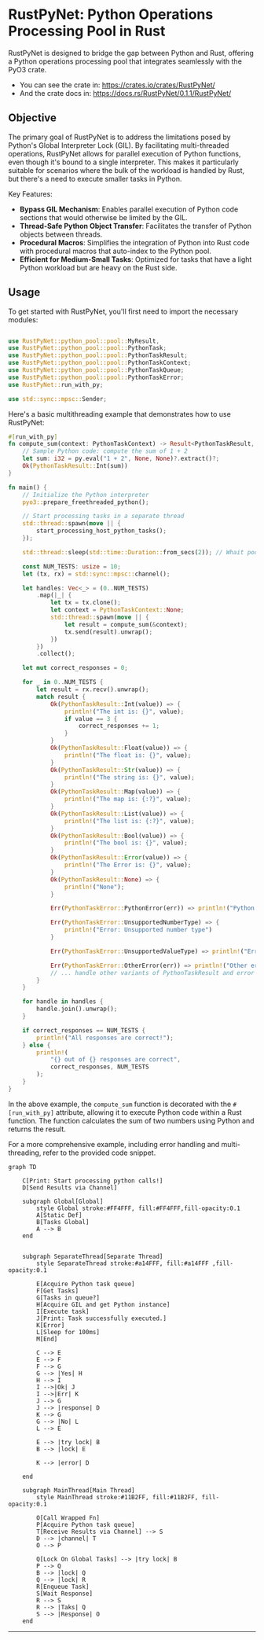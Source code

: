 
# RustPyNet: Python Operations Processing Pool in Rust

RustPyNet is designed to bridge the gap between Python and Rust, offering a Python operations processing pool that integrates seamlessly with the PyO3 crate.

- You can see the crate in: https://crates.io/crates/RustPyNet/
- And the crate docs in: https://docs.rs/RustPyNet/0.1.1/RustPyNet/

## Objective

The primary goal of RustPyNet is to address the limitations posed by Python's Global Interpreter Lock (GIL). By facilitating multi-threaded operations, RustPyNet allows for parallel execution of Python functions, even though it's bound to a single interpreter. This makes it particularly suitable for scenarios where the bulk of the workload is handled by Rust, but there's a need to execute smaller tasks in Python.

Key Features:
- **Bypass GIL Mechanism**: Enables parallel execution of Python code sections that would otherwise be limited by the GIL.
- **Thread-Safe Python Object Transfer**: Facilitates the transfer of Python objects between threads.
- **Procedural Macros**: Simplifies the integration of Python into Rust code with procedural macros that auto-index to the Python pool.
- **Efficient for Medium-Small Tasks**: Optimized for tasks that have a light Python workload but are heavy on the Rust side.

## Usage

To get started with RustPyNet, you'll first need to import the necessary modules:

```rust

use RustPyNet::python_pool::pool::MyResult, 
use RustPyNet::python_pool::pool::PythonTask;
use RustPyNet::python_pool::pool::PythonTaskResult;
use RustPyNet::python_pool::pool::PythonTaskContext; 
use RustPyNet::python_pool::pool::PythonTaskQueue; 
use RustPyNet::python_pool::pool::PythonTaskError;
use RustPyNet::run_with_py;

use std::sync::mpsc::Sender;
```

Here's a basic multithreading example that demonstrates how to use RustPyNet:

```rust
#[run_with_py]
fn compute_sum(context: PythonTaskContext) -> Result<PythonTaskResult, PythonTaskError> {
    // Sample Python code: compute the sum of 1 + 2
    let sum: i32 = py.eval("1 + 2", None, None)?.extract()?;
    Ok(PythonTaskResult::Int(sum))
}

fn main() {
    // Initialize the Python interpreter
    pyo3::prepare_freethreaded_python();

    // Start processing tasks in a separate thread
    std::thread::spawn(move || {
        start_processing_host_python_tasks();
    });

    std::thread::sleep(std::time::Duration::from_secs(2)); // Whait pool initialize!

    const NUM_TESTS: usize = 10;
    let (tx, rx) = std::sync::mpsc::channel();

    let handles: Vec<_> = (0..NUM_TESTS)
        .map(|_| {
            let tx = tx.clone();
            let context = PythonTaskContext::None;
            std::thread::spawn(move || {
                let result = compute_sum(&context);
                tx.send(result).unwrap();
            })
        })
        .collect();

    let mut correct_responses = 0;

    for _ in 0..NUM_TESTS {
        let result = rx.recv().unwrap();
        match result {
            Ok(PythonTaskResult::Int(value)) => {
                println!("The int is: {}", value);
                if value == 3 {
                    correct_responses += 1;
                }
            }
            Ok(PythonTaskResult::Float(value)) => {
                println!("The float is: {}", value);
            }
            Ok(PythonTaskResult::Str(value)) => {
                println!("The string is: {}", value);
            }
            Ok(PythonTaskResult::Map(value)) => {
                println!("The map is: {:?}", value);
            }
            Ok(PythonTaskResult::List(value)) => {
                println!("The list is: {:?}", value);
            }
            Ok(PythonTaskResult::Bool(value)) => {
                println!("The bool is: {}", value);
            }
            Ok(PythonTaskResult::Error(value)) => {
                println!("The Error is: {}", value);
            }
            Ok(PythonTaskResult::None) => {
                println!("None");
            }

            Err(PythonTaskError::PythonError(err)) => println!("Python error: {}", err),

            Err(PythonTaskError::UnsupportedNumberType) => {
                println!("Error: Unsupported number type")
            }

            Err(PythonTaskError::UnsupportedValueType) => println!("Error: Unsupported value type"),

            Err(PythonTaskError::OtherError(err)) => println!("Other error: {}", err),
            // ... handle other variants of PythonTaskResult and error variants ...
        }
    }

    for handle in handles {
        handle.join().unwrap();
    }

    if correct_responses == NUM_TESTS {
        println!("All responses are correct!");
    } else {
        println!(
            "{} out of {} responses are correct",
            correct_responses, NUM_TESTS
        );
    }
}
```

In the above example, the `compute_sum` function is decorated with the `#[run_with_py]` attribute, allowing it to execute Python code within a Rust function. The function calculates the sum of two numbers using Python and returns the result.

For a more comprehensive example, including error handling and multi-threading, refer to the provided code snippet.

```mermaid
graph TD

    C[Print: Start processing python calls!]
    D[Send Results via Channel]

    subgraph Global[Global]
        style Global stroke:#FF4FFF, fill:#FF4FFF,fill-opacity:0.1
        A[Static Def]
        B[Tasks Global]
        A --> B
    end


    subgraph SeparateThread[Separate Thread]
        style SeparateThread stroke:#a14FFF, fill:#a14FFF ,fill-opacity:0.1

        E[Acquire Python task queue]
        F[Get Tasks]
        G[Tasks in queue?]
        H[Acquire GIL and get Python instance]
        I[Execute task]
        J[Print: Task successfully executed.]
        K[Error]
        L[Sleep for 100ms]
        M[End]

        C --> E
        E --> F
        F --> G
        G --> |Yes| H
        H --> I
        I -->|Ok| J
        I -->|Err| K
        J --> G
        J --> |response| D
        K --> G
        G --> |No| L
        L --> E

        E --> |try lock| B
        B --> |lock| E

        K --> |error| D 
        
    end

    subgraph MainThread[Main Thread]
        style MainThread stroke:#11B2FF, fill:#11B2FF, fill-opacity:0.1
    
        O[Call Wrapped Fn]
        P[Acquire Python task queue]
        T[Receive Results via Channel] --> S
        D --> |channel| T
        O --> P

        Q[Lock On Global Tasks] --> |try lock| B
        P --> Q
        B --> |lock| Q
        Q --> |lock| R
        R[Enqueue Task]
        S[Wait Response]
        R --> S
        R --> |Taks| Q
        S --> |Response| O
    end

```

---
